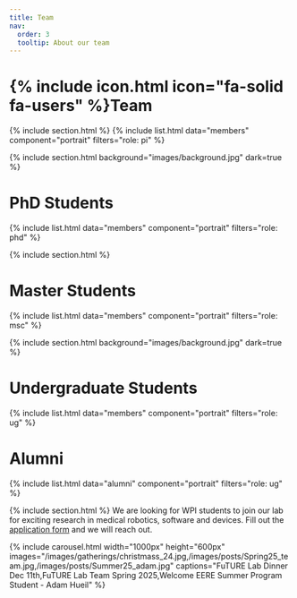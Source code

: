 ```yaml
---
title: Team
nav:
  order: 3
  tooltip: About our team
---
```


# {% include icon.html icon="fa-solid fa-users" %}Team

{% include section.html %}
{% include list.html data="members" component="portrait" filters="role: pi" %}


{% include section.html background="images/background.jpg" dark=true %}
# PhD Students
{% include list.html data="members" component="portrait" filters="role: phd" %}

{% include section.html %}
# Master Students
{% include list.html data="members" component="portrait" filters="role: msc" %}

{% include section.html background="images/background.jpg" dark=true %}
# Undergraduate Students
{% include list.html data="members" component="portrait" filters="role: ug" %}

# Alumni
{% include list.html data="alumni" component="portrait" filters="role: ug" %}

{% include section.html %}
We are looking for WPI students to join our lab for exciting research in medical robotics, software and devices. Fill out the [application form](https://wpi.qualtrics.com/jfe/form/SV_40jUQ0KpXpH6kHs) and we will reach out.



{% include carousel.html width="1000px" height="600px" images="/images/gatherings/christmass_24.jpg,/images/posts/Spring25_team.jpg,/images/posts/Summer25_adam.jpg" captions="FuTURE Lab Dinner Dec 11th,FuTURE Lab Team Spring 2025,Welcome EERE Summer Program Student - Adam Hueil" %}
